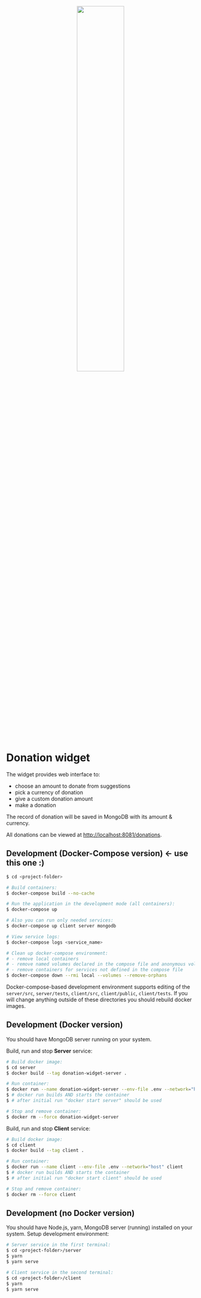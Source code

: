 <p align="center" width="100%">
    <img width="50%" src="https://i.ibb.co/x59DhyF/arc-donation-widget.png"> 
</p>

# Donation widget

The widget provides web interface to:

- choose an amount to donate from suggestions
- pick a currency of donation
- give a custom donation amount
- make a donation

The record of donation will be saved in MongoDB with its amount & currency.

All donations can be viewed at [http://localhost:8081/donations](http://localhost:8081/donations).

## Development (Docker-Compose version) &#8592; use this one :)

```bash
$ cd <project-folder>

# Build containers:
$ docker-compose build --no-cache

# Run the application in the development mode (all containers):
$ docker-compose up

# Also you can run only needed services:
$ docker-compose up client server mongodb

# View service logs:
$ docker-compose logs <service_name>

# Clean up docker-compose environment:
# - remove local containers
# - remove named volumes declared in the compose file and anonymous volumes attached to containers
# - remove containers for services not defined in the compose file
$ docker-compose down --rmi local --volumes --remove-orphans

```

Docker-compose-based development environment supports editing of the
`server/src`, `server/tests`, `client/src`, `client/public`, `client/tests`.
If you will change anything outside of these directories you should rebuild docker images.

## Development (Docker version)

You should have MongoDB server running on your system.

Build, run and stop **Server** service:

```bash
# Build docker image:
$ cd server
$ docker build --tag donation-widget-server .

# Run container:
$ docker run --name donation-widget-server --env-file .env --network="host" donation-widget-server
$ # docker run builds AND starts the container
$ # after initial run "docker start server" should be used

# Stop and remove container:
$ docker rm --force donation-widget-server
```

Build, run and stop **Client** service:

```bash
# Build docker image:
$ cd client
$ docker build --tag client .

# Run container:
$ docker run --name client --env-file .env --network="host" client
$ # docker run builds AND starts the container
$ # after initial run "docker start client" should be used

# Stop and remove container:
$ docker rm --force client
```

## Development (no Docker version)

You should have Node.js, yarn, MongoDB server (running) installed on your system.
Setup development environment:

```bash
# Server service in the first terminal:
$ cd <project-folder>/server
$ yarn
$ yarn serve

# Client service in the second terminal:
$ cd <project-folder>/client
$ yarn
$ yarn serve
```
